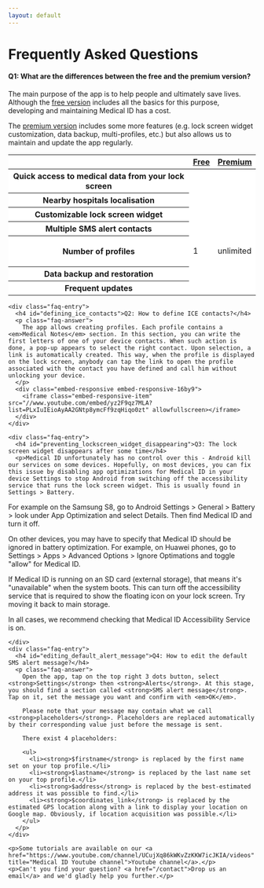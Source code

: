 ```yaml
---
layout: default
---
```

<h1>Frequently Asked Questions</h1>
<!--<h3 class="text-center">Simple answers to your most common questions</h3>-->

<div class="row justify-content-center">
  <div class="col-lg-9">
    <div class="faq-entry">
      <h4 id="differences_free_premium">Q1: What are the differences between the free and the premium version?</h4>
      <p class="faq-answer">
      <p>
        The main purpose of the app is to help people and ultimately save lives. 
        Although the <a href="https://play.google.com/store/apps/details?id=app.medicalid.free" title="Medical ID (free)">free version</a> includes all the basics for this purpose, developing and maintaining Medical ID has a cost.
        </p>
        <p>The <a href="https://play.google.com/store/apps/details?id=app.medicalid" title="Medical ID (premium)">premium version</a> includes some more features (e.g. lock screen widget customization, data backup, multi-profiles, etc.) but also allows us to maintain and update the app regularly.</p>
      <table class="table table-hover" style="background-color: white;">
        <thead>
          <tr>
            <th></th>
            <th class="text-center"><a href="https://play.google.com/store/apps/details?id=app.medicalid.free" title="Medical ID (free)">Free</a></th>
            <th class="text-center"><a href="https://play.google.com/store/apps/details?id=app.medicalid" title="Medical ID (premium)">Premium</a></th>
          </tr>
        </thead>
        <tbody>
          <tr>
            <th scope="row">Quick access to medical data from your lock screen</th>
            <td><i class="fas fa-check green"></i></td>
            <td><i class="fas fa-check green"></i></td>
          </tr>
          <tr>
            <th scope="row">Nearby hospitals localisation</th>
            <td><i class="fas fa-check green"></i></td>
            <td><i class="fas fa-check green"></i></td>
          </tr>
          <tr>
            <th scope="row">Customizable lock screen widget</th>
            <td><i class="fas fa-times red"></i></td>
            <td><i class="fas fa-check green"></i></td>
          </tr>
          <tr>
            <th scope="row">Multiple SMS alert contacts</th>
            <td><i class="fas fa-times red"></i></td>
            <td><i class="fas fa-check green"></i></td>
          </tr>
          <tr height="63">
            <th scope="row">Number of profiles</th>
            <td>1</td>
            <td>unlimited</td>
          </tr>
          <tr>
            <th scope="row">Data backup and restoration</th>
            <td><i class="fas fa-times red"></i></td>
            <td><i class="fas fa-check green"></i></td>
          </tr>
          <tr>
            <th scope="row">Frequent updates</th>
            <td><i class="fas fa-times red"></i></td>
            <td><i class="fas fa-check green"></i></td>
          </tr>
        </tbody>
      </table>
      </p>
    </div>

    <div class="faq-entry">
      <h4 id="defining_ice_contacts">Q2: How to define ICE contacts?</h4>
      <p class="faq-answer">
        The app allows creating profiles. Each profile contains a <em>Medical Notes</em> section. In this section, you can write the first letters of one of your device contacts. When such action is done, a pop-up appears to select the right contact. Upon selection, a link is automatically created. This way, when the profile is displayed on the lock screen, anybody can tap the link to open the profile associated with the contact you have defined and call him without unlocking your device.
      </p>
      <div class="embed-responsive embed-responsive-16by9">
        <iframe class="embed-responsive-item" src="//www.youtube.com/embed/yz2F9qz7MLA?list=PLxIuIEioAyAA2GNtp8ymcFf9zqHiqo0zt" allowfullscreen></iframe>
      </div>
    </div>

    <div class="faq-entry">
      <h4 id="preventing_lockscreen_widget_disappearing">Q3: The lock screen widget disappears after some time</h4>
      <p>Medical ID unfortunately has no control over this - Android kill our services on some devices. Hopefully, on most devices, you can fix this issue by disabling app optimizations for Medical ID in your device Settings to stop Android from switching off the accessibility service that runs the lock screen widget. This is usually found in Settings > Battery.
</p>

<p>For example on the Samsung S8, go to Android Settings > General > Battery > look under App Optimization and select Details. Then find Medical ID and turn it off.</p>

<p>On other devices, you may have to specify that Medical ID should be ignored in battery optimization. For example, on Huawei phones, go to Settings > Apps > Advanced Options > Ignore Optimations and toggle "allow" for Medical ID.</p>

<p>If Medical ID is running on an SD card (external storage), that means it's "unavailable" when the system boots. This can turn off the accessibility service that is required to show the floating icon on your lock screen. Try moving it back to main storage.</p>

<p>In all cases, we recommend checking that Medical ID Accessibility Service is on.</p>

    </div>
    <div class="faq-entry">
      <h4 id="editing_default_alert_message">Q4: How to edit the default SMS alert message?</h4>
      <p class="faq-answer">
        Open the app, tap on the top right 3 dots button, select <strong>Settings</strong> then <strong>Alerts</strong>. At this stage, you should find a section called <strong>SMS alert message</strong>. Tap on it, set the message you want and confirm with <em>OK</em>.

        Please note that your message may contain what we call <strong>placeholders</strong>. Placeholders are replaced automatically by their corresponding value just before the message is sent.

        There exist 4 placeholders:

        <ul>
          <li><strong>$firstname</strong> is replaced by the first name set on your top profile.</li>
          <li><strong>$lastname</strong> is replaced by the last name set on your top profile.</li>
          <li><strong>$address</strong> is replaced by the best-estimated address it was possible to find.</li>
          <li><strong>$coordinates_link</strong> is replaced by the estimated GPS location along with a link to display your location on Google map. Obviously, if location acquisition was possible.</li>
        </ul>
      </p>
    </div>
    
    <p>Some tutorials are available on our <a href="https://www.youtube.com/channel/UCujXq86kWKvZzKKW7icJKIA/videos" title="Medical ID Youtube channel">Youtube channel</a>.</p>
    <p>Can't you find your question? <a href="/contact">Drop us an email</a> and we'd gladly help you further.</p>
  </div>

</div>
